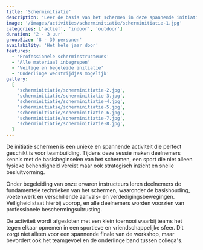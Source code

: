 ```yaml
---
title: 'Scherminitiatie'
description: 'Leer de basis van het schermen in deze spannende initiatie.'
image: '/images/activities/scherminitiatie/scherminitiatie-1.jpg'
categories: ['actief', 'indoor', 'outdoor']
duration: '2 - 3 uur'
groupSize: '8 - 30 personen'
availability: 'Het hele jaar door'
features:
  - 'Professionele scherminstructeurs'
  - 'Alle materiaal inbegrepen'
  - 'Veilige en begeleide initiatie'
  - 'Onderlinge wedstrijdjes mogelijk'
gallery:
  [
    'scherminitiatie/scherminitiatie-2.jpg',
    'scherminitiatie/scherminitiatie-3.jpg',
    'scherminitiatie/scherminitiatie-4.jpg',
    'scherminitiatie/scherminitiatie-5.jpg',
    'scherminitiatie/scherminitiatie-6.jpg',
    'scherminitiatie/scherminitiatie-7.jpg',
    'scherminitiatie/scherminitiatie-8.jpg',
  ]
---
```


De initiatie schermen is een unieke en spannende activiteit die perfect geschikt is voor teambuilding. Tijdens deze sessie maken deelnemers kennis met de basisbeginselen van het schermen, een sport die niet alleen fysieke behendigheid vereist maar ook strategisch inzicht en snelle besluitvorming.

Onder begeleiding van onze ervaren instructeurs leren deelnemers de fundamentele technieken van het schermen, waaronder de basishouding, voetenwerk en verschillende aanvals- en verdedigingsbewegingen. Veiligheid staat hierbij voorop, en alle deelnemers worden voorzien van professionele beschermingsuitrusting.

De activiteit wordt afgesloten met een klein toernooi waarbij teams het tegen elkaar opnemen in een sportieve en vriendschappelijke sfeer. Dit zorgt niet alleen voor een spannende finale van de workshop, maar bevordert ook het teamgevoel en de onderlinge band tussen collega's.
